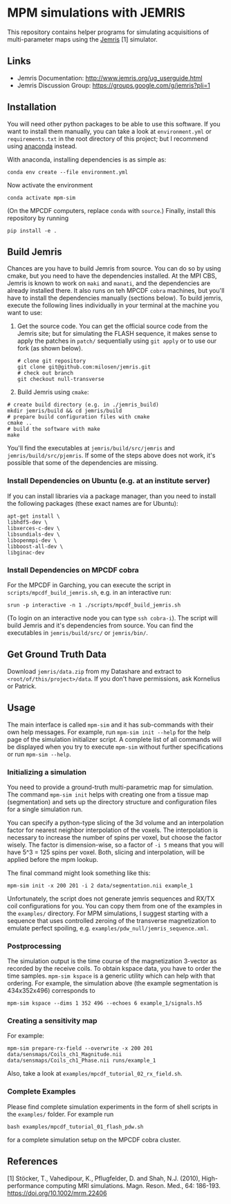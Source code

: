 # MPM simulations with JEMRIS
This repository contains helper programs for simulating acquisitions of multi-parameter maps using the [Jemris](https://github.com/JEMRIS/jemris) [1] simulator.

## Links
* Jemris Documentation: http://www.jemris.org/ug_userguide.html
* Jemris Discussion Group: https://groups.google.com/g/jemris?pli=1

## Installation
You will need other python packages to be able to use this software. 
If you want to install them manually, you can take a look at `environment.yml` or `requirements.txt` in the root directory of this project; 
but I recommend using [anaconda](https://docs.conda.io/en/latest/miniconda.html) instead. 

With anaconda, installing dependencies is as simple as:
```shell
conda env create --file environment.yml
```
Now activate the environment
```shell
conda activate mpm-sim
```
(On the MPCDF computers, replace `conda` with `source`.)
Finally, install this repository by running
```shell
pip install -e .
```

## Build Jemris
Chances are you have to build Jemris from source. You can do so by using cmake, but you need to have the dependencies installed. 
At the MPI CBS, Jemris is known to work on `maki` and `manati`, and the dependencies are already installed there. 
It also runs on teh MPCDF `cobra` machines, but you'll have to install the dependencies manually (sections below).
To build jemris, execute the following lines individually in your terminal at the machine you want to use:

1. Get the source code. You can get the official source code from the Jemris site; 
but for simulating the FLASH sequence, it makes sense to apply the patches in `patch/` sequentially 
using `git apply` or to use our fork (as shown below).
    ```shell
    # clone git repository
    git clone git@github.com:milosen/jemris.git
    # check out branch
    git checkout null-transverse
    ```
2. Build Jemris using `cmake`:
```shell
# create build directory (e.g. in ./jemris_build)
mkdir jemris/build && cd jemris/build
# prepare build configuration files with cmake
cmake ..
# build the software with make
make
```
You'll find the executables at `jemris/build/src/jemris` and `jemris/build/src/pjemris`.
If some of the steps above does not work, it's possible that some of the dependencies are missing.

### Install Dependencies on Ubuntu (e.g. at an institute server)
If you can install libraries via a package manager, than you need to install the following packages 
(these exact names are for Ubuntu):
```shell
apt-get install \
libhdf5-dev \
libxerces-c-dev \
libsundials-dev \
libopenmpi-dev \
libboost-all-dev \
libginac-dev 
```

### Install Dependencies on MPCDF cobra
For the MPCDF in Garching, you can execute the script in `scripts/mpcdf_build_jemris.sh`, e.g. in an interactive run: 
```shell
srun -p interactive -n 1 ./scripts/mpcdf_build_jemris.sh
```
(To login on an interactive node you can type `ssh cobra-i`).
The script will build Jemris and it's dependencies from source. 
You can find the executables in `jemris/build/src/` or `jemris/bin/`.

## Get Ground Truth Data
Download `jemris/data.zip` from my Datashare and extract to `<root/of/this/project>/data`. 
If you don't have permissions, ask Kornelius or Patrick.

## Usage
The main interface is called `mpm-sim` and it has sub-commands with their own help messages.
For example, run `mpm-sim init --help` for the help page of the simulation initializer script.
A complete list of all commands will be displayed when you try to execute `mpm-sim` without further specifications or run `mpm-sim --help`.

### Initializing a simulation
You need to provide a ground-truth multi-parametric map for simulation. 
The command `mpm-sim init` helps with creating one from a tissue map (segmentation) and sets up the directory structure 
and configuration files for a single simulation run.

You can specify a python-type slicing of the 3d volume and an interpolation factor for nearest neighbor interpolation of the voxels. 
The interpolation is necessary to increase the number of spins per voxel, but choose the factor wisely. The factor is dimension-wise, so a factor of `-i 5` means that you will have 5^3 = 125 spins per voxel. 
Both, slicing and interpolation, will be applied before the mpm lookup.

The final command might look something like this:
```shell
mpm-sim init -x 200 201 -i 2 data/segmentation.nii example_1
```

Unfortunately, the script does not generate jemris sequences and RX/TX coil configurations for you.
You can copy them from one of the examples in the `examples/` directory.
For MPM simulations, I suggest starting with a sequence that uses controlled zeroing of the transverse magnetization 
to emulate perfect spoiling, e.g. `examples/pdw_null/jemris_sequence.xml`.

### Postprocessing
The simulation output is the time course of the magnetization 3-vector as recorded by the receive coils.
To obtain kspace data, you have to order the time samples. `mpm-sim kspace` is a generic utility which can help with 
that ordering.
For example, the simulation above (the example segmentation is 434x352x496) corresponds to
```shell script
mpm-sim kspace --dims 1 352 496 --echoes 6 example_1/signals.h5
```

### Creating a sensitivity map
For example:
```shell script
mpm-sim prepare-rx-field --overwrite -x 200 201 data/sensmaps/Coils_ch1_Magnitude.nii data/sensmaps/Coils_ch1_Phase.nii runs/example_1
```
Also, take a look at `examples/mpcdf_tutorial_02_rx_field.sh`.
### Complete Examples
Please find complete simulation experiments in the form of shell scripts in the `examples/` folder. For example run
```shell script
bash examples/mpcdf_tutorial_01_flash_pdw.sh
```
for a complete simulation setup on the MPCDF cobra cluster.

## References
[1] Stöcker, T., Vahedipour, K., Pflugfelder, D. and Shah, N.J. (2010), High-performance computing MRI simulations. Magn. Reson. Med., 64: 186-193. https://doi.org/10.1002/mrm.22406
